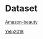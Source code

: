 # Dataset
[Amazon-beauty](https://drive.google.com/drive/folders/1K-i94Vuu3v3MONGtF_7ASFa2vG6MjBHt?usp=sharing)

[Yelp2018](https://drive.google.com/drive/folders/13rkVep3AIhxrcYIJiPJO48e5xlIjzobF?usp=sharing)

